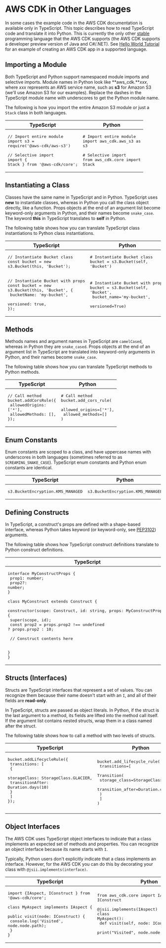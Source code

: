 # AWS CDK in Other Languages<a name="multiple_languages"></a>

In some cases the example code in the AWS CDK documentation is available only in TypeScript\. This topic describes how to read TypeScript code and translate it into Python\. This is currently the only other [stable](reference.md#aws_construct_lib_versioning_binding) programming language that the AWS CDK supports \(the AWS CDK supports a developer preview version of Java and C\#/\.NET\)\. See [Hello World Tutorial](getting_started.md#hello_world_tutorial) for an example of creating an AWS CDK app in a supported language\.

## Importing a Module<a name="multiple_languages_import"></a>

Both TypeScript and Python support namespaced module imports and selective imports\. Module names in Python look like **aws\_cdk\.***xxx*, where *xxx* represents an AWS service name, such as **s3** for Amazon S3 \(we'll use Amazon S3 for our examples\)\. Replace the dashes in the TypeScript module name with underscores to get the Python module name\. 

The following is how you import the entire Amazon S3 module or just a `Stack` class in both languages\.


| TypeScript | Python | 
| --- |--- |
| <pre>// Import entire module<br />import s3 = require('@aws-cdk/aws-s3')<br /><br />// Selective import<br />import { Stack } from '@aws-cdk/core';</pre> | <pre># Import entire module<br />import aws_cdk.aws_s3 as s3<br /><br /># Selective import<br />from aws_cdk.core import Stack</pre>  | 

## Instantiating a Class<a name="multiple_languages_class"></a>

Classes have the same name in TypeScript and in Python\. TypeScript uses **new** to instantiate classes, whereas in Python you call the class object directly, like a function\. Props objects at the end of an argument list become keyword\-only arguments in Python, and their names become `snake_case`\. The keyword **this** in TypeScript translates to **self** in Python\. 

The following table shows how you can translate TypeScript class instantiations to Python class instantiations\.


| TypeScript | Python | 
| --- |--- |
| <pre>// Instantiate Bucket class<br />const bucket = new s3.Bucket(this, 'Bucket');</pre> | <pre># Instantiate Bucket class<br />bucket = s3.Bucket(self, 'Bucket')</pre> | 
| <pre>// Instantiate Bucket with props<br />const bucket = new s3.Bucket(this, 'Bucket', {<br />  bucketName: 'my-bucket',<br />   versioned: true,<br />});</pre> | <pre># Instantiate Bucket with props<br />bucket = s3.Bucket(self, 'Bucket', <br />  bucket_name='my-bucket',<br />  versioned=True)</pre> | 

## Methods<a name="multiple_languages_methods"></a>

Methods names and argument names in TypeScript are `camelCased`, whereas in Python they are `snake_cased`\. Props objects at the end of an argument list in TypeScript are translated into keyword\-only arguments in Python, and their names become `snake_case`\.

The following table shows how you can translate TypeScript methods to Python methods\.


| TypeScript | Python | 
| --- |--- |
| <pre>// Call method<br />bucket.addCorsRule({<br />  allowedOrigins: ['*'],<br />  allowedMethods: [],<br />});</pre> | <pre># Call method<br />bucket.add_cors_rule(<br />  allowed_origins=['*'],<br />  allowed_methods=[]<br />)</pre> | 

## Enum Constants<a name="multiple_languages_enums"></a>

Enum constants are scoped to a class, and have uppercase names with underscores in both languages \(sometimes referred to as `SCREAMING_SNAKE_CASE`\)\. TypeScript enum constants and Python enum constants are identical\.


| TypeScript | Python | 
| --- |--- |
| <pre>s3.BucketEncryption.KMS_MANAGED</pre> | <pre>s3.BucketEncryption.KMS_MANAGED</pre> | 

## Defining Constructs<a name="multiple_languages_constructs"></a>

In TypeScript, a construct's props are defined with a shape\-based interface, whereas Python takes keyword \(or keyword\-only, see [PEP3102](https://www.python.org/dev/peps/pep-3102/)\) arguments\. 

The following table shows how TypeScript construct definitions translate to Python construct definitions\.


| TypeScript | Python | 
| --- |--- |
| <pre>interface MyConstructProps {<br />  prop1: number;<br />  prop2?: number;<br />}<br /><br />class MyConstruct extends Construct {<br />  constructor(scope: Construct, id: string, props: MyConstructProps) {<br />     super(scope, id);<br />     const prop2 = props.prop2 !== undefined ? props.prop2 : 10;<br /><br />    // Construct contents here<br /><br />  }<br />}</pre> | <pre>class MyConstruct(Construct):<br /><br />  def __init__(scope, id, *, prop1, prop2=10):<br />    super().__init__(scope, id)<br /><br />    # Construct contents here</pre>  | 

## Structs \(Interfaces\)<a name="multiple_languages_structs"></a>

Structs are TypeScript interfaces that represent a set of values\. You can recognize them because their name doesn't start with an `I`, and all of their fields are **read\-only**\.

In TypeScript, structs are passed as object literals\. In Python, if the struct is the last argument to a method, its fields are lifted into the method call itself\. If the argument list contains nested structs, wrap them in a class named after the struct\.

The following table shows how to call a method with two levels of structs\.


| TypeScript | Python | 
| --- |--- |
| <pre>bucket.addLifecycleRule({<br />  transitions: [<br />    {<br />      storageClass: StorageClass.GLACIER,<br />      transitionAfter: Duration.days(10)<br />    }<br />  ]<br />});<br />          </pre> | <pre>bucket.add_lifecycle_rule(<br />  transitions=[<br />    Transition(<br />      storage_class=StorageClass.GLACIER,<br />      transition_after=Duration.days(10)<br />    )<br />  ]<br />)</pre> | 

## Object Interfaces<a name="multiple_languages_object"></a>

The AWS CDK uses TypeScript object interfaces to indicate that a class implements an expected set of methods and properties\. You can recognize an object interface because its name starts with `I`\.

Typically, Python users don't explicitly indicate that a class implements an interface\. However, for the AWS CDK you can do this by decorating your class with `@jsii.implements(interface)`\. 


| TypeScript | Python | 
| --- |--- |
| <pre>import {IAspect, IConstruct } from '@aws-cdk/core';<br /><br />class MyAspect implements IAspect {<br />  public visit(node: IConstruct) {<br />    console.log('Visited', node.node.path);<br />  }<br />}</pre> | <pre>from aws_cdk.core import IAspect, IConstruct<br /><br />@jsii.implements(IAspect)<br />class MyAspect():<br />  def visit(self, node: IConstruct) -> None:<br />    print("Visited", node.node.path)</pre> | 